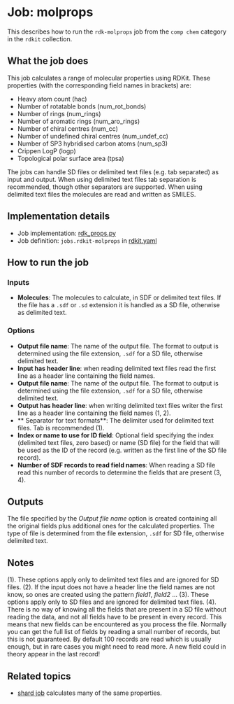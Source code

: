 # Job: molprops

This describes how to run the `rdk-molprops` job from the `comp chem` category in the `rdkit` collection.

## What the job does

This job calculates a range of molecular properties using RDKit. These properties (with the corresponding field names in brackets) are:
- Heavy atom count (hac)
- Number of rotatable bonds (num_rot_bonds)
- Number of rings (num_rings)
- Number of aromatic rings (num_aro_rings)
- Number of chiral centres (num_cc)
- Number of undefined chiral centres (num_undef_cc)
- Number of SP3 hybridised carbon atoms (num_sp3)
- Crippen LogP (logp)
- Topological polar surface area (tpsa)

The jobs can handle SD files or delimited text files (e.g. tab separated) as input and output.
When using delimited text files tab separation is recommended, though other separators are supported.
When using delimited text files the molecules are read and written as SMILES.

## Implementation details

* Job implementation: [rdk_props.py](/rdk_props.py)
* Job definition: `jobs.rdkit-molprops` in [rdkit.yaml](../rdkit.yaml)

## How to run the job

### Inputs

* **Molecules**: The molecules to calculate, in SDF or delimited text files. If the file has a `.sdf` or `.sd` extension it is handled as a SD file, otherwise as delimited text.

### Options

* **Output file name**: The name of the output file. The format to output is determined using the file extension, `.sdf` for a SD file, otherwise delimited text.
* **Input has header line**: when reading delimited text files read the first line as a header line containing the field names.
* **Output file name**: The name of the output file. The format to output is determined using the file extension, `.sdf` for a SD file, otherwise delimited text.
* **Output has header line**: when writing delimited text files writer the first line as a header line containing the field names (1, 2).
* ** Separator for text formats**:  The delimiter used for delimited text files. Tab is recommended (1).
* **Index or name to use for ID field**:  Optional field specifying the index (delimited text files, zero based) or name (SD file) for the field that will be used as the ID of the record (e.g. written as the first line of the SD file record).
* **Number of SDF records to read field names**: When reading a SD file read this number of records to determine the fields that are present (3, 4).

## Outputs

The file specified by the *Output file name* option is created containing all the original fields plus additional ones for the calculated properties. The type of file is determined from the file extension, `.sdf` for SD file, otherwise delimited text.

## Notes
(1). These options apply only to delimited text files and are ignored for SD files.
(2). If the input does not have a header line the field names are not know, so ones are created using the pattern *field1*, *field2* ...
(3). These options apply only to SD files and are ignored for delimited text files.
(4). There is no way of knowing all the fields that are present in a SD file without reading the data, and not all fields have to be present in every record. This means that new fields can be encountered as you process the file. Normally you can get the full list of fields by reading a small number of records, but this is not guaranteed. By default 100 records are read which is usually enough, but in rare cases you might need to read more. A new field could in theory appear in the last record!

## Related topics

- [shard job](../im-virtual-screening/shard.md) calculates many of the same properties.